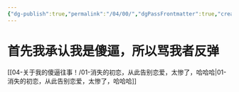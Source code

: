 ```yaml
---
{"dg-publish":true,"permalink":"/04/00/","dgPassFrontmatter":true,"created":"2024-11-30T20:08:56.282+08:00","updated":"2024-11-30T20:16:12.709+08:00"}
---
```



# 首先我承认我是傻逼，所以骂我者反弹

[[04-关于我的傻逼往事！/01-消失的初恋，从此告别恋爱，太惨了，哈哈哈\|01-消失的初恋，从此告别恋爱，太惨了，哈哈哈]]


